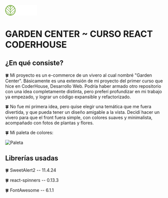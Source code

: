 <img src="./src/assets/logo-fondo-blanco-horizontal.png" alt="Mi logo" width='20%'/>

<h1> GARDEN CENTER ~ CURSO REACT CODERHOUSE </h1>

<h2> ¿En qué consiste? </h2>

<p> 
  🍀 Mi proyecto es un e-commerce de un vivero al cual nombré "Garden Center". Básicamente es una extensión de mi proyecto del primer curso que hice en CoderHouse, Desarrollo Web. Podría haber armado otro repositorio con una idea completamente distinta, pero preferí profundizar en mi trabajo ya empezado, y lograr un código expansible y refactorizado.
  
  🍀 No fue mi primera idea, pero quise elegir una temática que me fuera divertida, y que pueda tener un diseño amigable a la vista. Decidí hacer un vivero para que el front fuera simple, con colores suaves y minimalista, acompañado con fotos de plantas y flores.

  🍀 Mi paleta de colores:
</p>
 <img src="https://user-images.githubusercontent.com/56458193/182176440-e3478376-bd0f-445c-929b-4d2a8d851b36.png" alt="Paleta" width='30%'/>
 
<h2> Librerías usadas </h2>

<p> 
  🍀 SweetAlert2  --  11.4.24
  
  🍀 react-spinners  --  0.13.3

  🍀 FontAwesome  --  6.1.1
</p>

